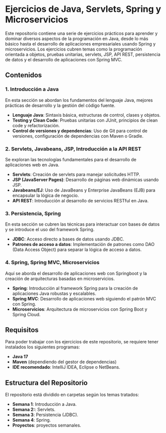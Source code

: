 # Ejercicios de Java, Servlets, Spring y Microservicios

Este repositorio contiene una serie de ejercicios prácticos para aprender y dominar diversos aspectos de la programación en Java, desde lo más básico hasta el desarrollo de aplicaciones empresariales usando Spring y microservicios. Los ejercicios cubren temas como la programación orientada a objetos, pruebas unitarias, servlets, JSP, API REST, persistencia de datos y el desarrollo de aplicaciones con Spring MVC.

## Contenidos

### 1. Introducción a Java
En esta sección se abordan los fundamentos del lenguaje Java, mejores prácticas de desarrollo y la gestión del código fuente.

- **Lenguaje Java**: Sintaxis básica, estructuras de control, clases y objetos.
- **Testing y Clean Code**: Pruebas unitarias con JUnit, principios de clean code y refactorización.
- **Control de versiones y dependencias**: Uso de Git para control de versiones, configuración de dependencias con Maven o Gradle.

### 2. Servlets, Javabeans, JSP, Introducción a la API REST
Se exploran las tecnologías fundamentales para el desarrollo de aplicaciones web en Java.

- **Servlets**: Creación de servlets para manejar solicitudes HTTP.
- **JSP (JavaServer Pages)**: Desarrollo de páginas web dinámicas usando JSP.
- **Javabeans/EJ**: Uso de JavaBeans y Enterprise JavaBeans (EJB) para encapsular la lógica de negocio.
- **API REST**: Introducción al desarrollo de servicios RESTful en Java.

### 3. Persistencia, Spring
En esta sección se cubren las técnicas para interactuar con bases de datos y se introduce el uso del framework Spring.

- **JDBC**: Acceso directo a bases de datos usando JDBC.
- **Patrones de acceso a datos**: Implementación de patrones como DAO (Data Access Object) para separar la lógica de acceso a datos.

### 4. Spring, Spring MVC, Microservicios
Aquí se aborda el desarrollo de aplicaciones web con Springboot y la creación de arquitecturas basadas en microservicios.

- **Spring**: Introducción al framework Spring para la creación de aplicaciones Java robustas y escalables.
- **Spring MVC**: Desarrollo de aplicaciones web siguiendo el patrón MVC con Spring.
- **Microservicios**: Arquitectura de microservicios con Spring Boot y Spring Cloud.

## Requisitos

Para poder trabajar con los ejercicios de este repositorio, se requiere tener instalados los siguientes programas:

- **Java 17**
- **Maven** (dependiendo del gestor de dependencias)
- **IDE recomendado**: IntelliJ IDEA, Eclipse o NetBeans.

## Estructura del Repositorio

El repositorio está dividido en carpetas según los temas tratados:
- **Semana 1**: Introducción a Java.
- **Semana 2:**: Servlets.
- **Semana 3**: Persistencia (JDBC).
- **Semana 4**: Spring.
- **Proyectos**: proyectos semanales.

